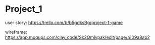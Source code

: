 # Project_1

user story:  https://trello.com/b/b5gdksBg/project-1-game
  
wireframe:  https://app.moqups.com/clay_code/Sx2Qmlvpak/edit/page/a109a8ab2
